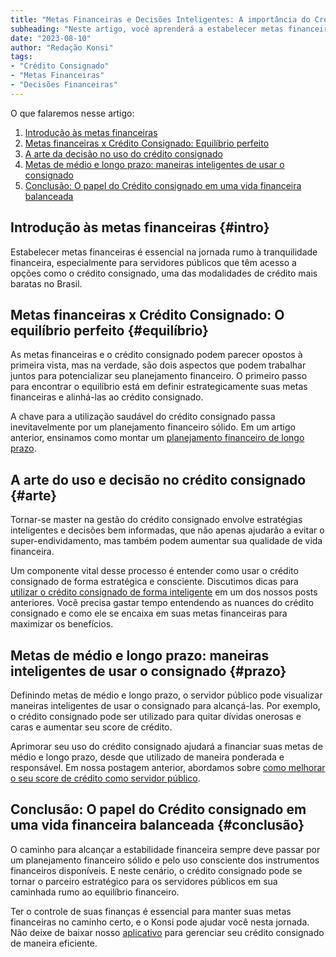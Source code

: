 ```yaml
---
title: "Metas Financeiras e Decisões Inteligentes: A importância do Crédito Consignado Balanceado"
subheading: "Neste artigo, você aprenderá a estabelecer metas financeiras e tomar decisões inteligentes ao utilizar o crédito consignado, mantendo-se equilibrado no seu planejamento financeiro."
date: "2023-08-10"
author: "Redação Konsi"
tags:
- "Crédito Consignado"
- "Metas Financeiras"
- "Decisões Financeiras"
---
```


O que falaremos nesse artigo:
1. [Introdução às metas financeiras](#intro)
2. [Metas financeiras x Crédito Consignado: Equilíbrio perfeito](#equilíbrio)
3. [A arte da decisão no uso do crédito consignado](#arte)
4. [Metas de médio e longo prazo: maneiras inteligentes de usar o consignado](#prazo)
5. [Conclusão: O papel do Crédito consignado em uma vida financeira balanceada](#conclusão)

## Introdução às metas financeiras {#intro}

Estabelecer metas financeiras é essencial na jornada rumo à tranquilidade financeira, especialmente para servidores públicos que têm acesso a opções como o crédito consignado, uma das modalidades de crédito mais baratas no Brasil.

## Metas financeiras x Crédito Consignado: O equilíbrio perfeito {#equilíbrio}

As metas financeiras e o crédito consignado podem parecer opostos à primeira vista, mas na verdade, são dois aspectos que podem trabalhar juntos para potencializar seu planejamento financeiro. O primeiro passo para encontrar o equilíbrio está em definir estrategicamente suas metas financeiras e alinhá-las ao crédito consignado.

A chave para a utilização saudável do crédito consignado passa inevitavelmente por um planejamento financeiro sólido. Em um artigo anterior, ensinamos como montar um [planejamento financeiro de longo prazo](https://konsi.com.br/postagens/como-montar-um-planejamento-financeiro-de-longo-prazo-para-servidores-pblicos.md).

## A arte do uso e decisão no crédito consignado {#arte}

Tornar-se master na gestão do crédito consignado envolve estratégias inteligentes e decisões bem informadas, que não apenas ajudarão a evitar o super-endividamento, mas também podem aumentar sua qualidade de vida financeira.

Um componente vital desse processo é entender como usar o crédito consignado de forma estratégica e consciente. Discutimos dicas para [utilizar o crédito consignado de forma inteligente](https://konsi.com.br/postagens/passos-para-utilizar-o-crdito-consignado-de-forma-inteligente.md) em um dos nossos posts anteriores. Você precisa gastar tempo entendendo as nuances do crédito consignado e como ele se encaixa em suas metas financeiras para maximizar os benefícios.

## Metas de médio e longo prazo: maneiras inteligentes de usar o consignado {#prazo}

Definindo metas de médio e longo prazo, o servidor público pode visualizar maneiras inteligentes de usar o consignado para alcançá-las. Por exemplo, o crédito consignado pode ser utilizado para quitar dívidas onerosas e caras e aumentar seu score de crédito.

Aprimorar seu uso do crédito consignado ajudará a financiar suas metas de médio e longo prazo, desde que utilizado de maneira ponderada e responsável. Em nossa postagem anterior, abordamos sobre [como melhorar o seu score de crédito como servidor público](https://konsi.com.br/postagens/como-melhorar-o-seu-score-de-crdito-como-servidor-pblico.md).

## Conclusão: O papel do Crédito consignado em uma vida financeira balanceada {#conclusão}

O caminho para alcançar a estabilidade financeira sempre deve passar por um planejamento financeiro sólido e pelo uso consciente dos instrumentos financeiros disponíveis. E neste cenário, o crédito consignado pode se tornar o parceiro estratégico para os servidores públicos em sua caminhada rumo ao equilíbrio financeiro.

Ter o controle de suas finanças é essencial para manter suas metas financeiras no caminho certo, e o Konsi pode ajudar você nesta jornada. Não deixe de baixar nosso [aplicativo](https://konsi.com.br/download) para gerenciar seu crédito consignado de maneira eficiente.
